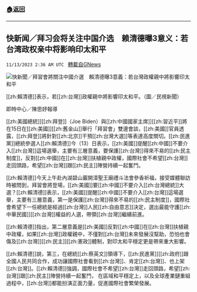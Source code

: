 ###  [:house:返回](README.md)
---


## 快新闻／拜习会将关注中国介选　赖清德曝3意义：若台湾政权亲中将影响印太和平
`11/13/2023 2:36 AM UTC ` [轉載自GNews](https://gnews.org/articles/1971104)

![快新聞／拜習會將關注中國介選　賴清德曝3意義：若台灣政權親中將影響印太和平](https://cdn.ftvnews.com.tw/manasystem/FileData/News/ad934305-4568-44ba-9a6f-72fc9d7b29c4.jpg "快新聞／拜習會將關注中國介選　賴清德曝3意義：若台灣政權親中將影響印太和平")

[[zh:賴清德]]表示，若[[zh:台灣]]政權親中將影響印太和平。（圖／民視新聞）

即時中心／陳思妤報導

[[zh:美國總統]][[zh:拜登]]（Joe Biden）與[[zh:中國國家主席]][[zh:習近平]]將在15日在[[zh:美國]][[zh:舊金山]]舉行「拜習會」雙邊會談，[[zh:美國]]官員透露，[[zh:拜登]]將針對[[zh:北京]]干預[[zh:台灣大選]]等表達高度關切。[[zh:民進黨]]總統參選人[[zh:賴清德]]今（13）日表示，[[zh:美國]]提醒[[zh:中國]]不要介入[[zh:台灣]]這場選舉，主要有三層意義，要保護[[zh:台灣]]得來不易的[[zh:民主制度]]，反對[[zh:中國]]在[[zh:台灣]]扶植親中政權，國際社會不希望[[zh:台灣]]走回頭路，希望[[zh:台灣]]跟[[zh:民主]]陣營持續一起奮鬥。

[[zh:賴清德]]今天上午赴內湖碧山巖開漳聖王廟禮斗法會參香祈福，接受媒體聯訪時被問到，拜習會將登場，[[zh:美國]]要[[zh:中國]]不要介入[[zh:台灣總統]]大選？[[zh:賴清德]]表示，[[zh:美國]]提醒[[zh:中國]]不要介入[[zh:台灣]]這場選舉，主要有三層意義，第一是保護[[zh:台灣]]得來不易的[[zh:民主制度]]，國際社會希望下一任總統是經過[[zh:台灣]]人民[[zh:自由意志]]決定，選出最能守護[[zh:中華民國]][[zh:台灣]]權益的人選，帶領[[zh:台灣]]繼續前進。

[[zh:賴清德]]指出，第二層意義是[[zh:美國]]反對[[zh:中國]]在[[zh:台灣]]扶植親中政權，如果[[zh:台灣]]政權親中，不僅對[[zh:台灣]]未來發展沒幫助，恐怕也會傷及[[zh:台灣]][[zh:民主]][[zh:憲政]]體制，對印太和平穩定更是帶來重大影響。

[[zh:賴清德]]說，第三，在總統[[zh:蔡英文]]領導下，[[zh:民進黨]][[zh:政府]]跟全國人民共同合作，成功讓國際社會看到[[zh:台灣]]、肯定[[zh:台灣]]、也上架[[zh:台灣]]。[[zh:賴清德]]強調，國際社會不希望[[zh:台灣]]走回頭路，希望[[zh:台灣]]跟[[zh:民主]]陣營持續一起奮鬥， 在區域和平穩定上，以及全球產業鏈重組過程中，[[zh:台灣]]都能扮演正面力量，促進國際社會繁榮發展。
